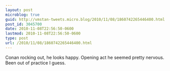 ```yaml
---
layout: post
microblog: true
guid: http://vmstan-tweets.micro.blog/2010/11/08/1860742265446400.html
post_id: 3045700
date: 2010-11-08T22:56:50-0600
lastmod: 2010-11-08T22:56:50-0600
type: post
url: /2010/11/08/1860742265446400.html
---
```

Conan rocking out, he looks happy. Opening act he seemed pretty nervous. Been out of practice I guess.
